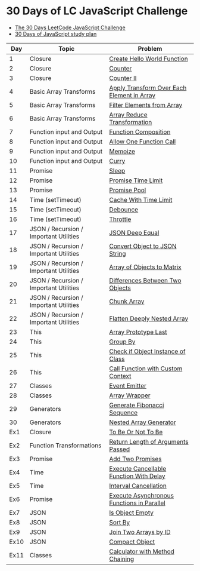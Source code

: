 # 30 Days of LC JavaScript Challenge

- [The 30 Days LeetCode JavaScript Challenge](https://leetcode.com/discuss/study-guide/3458761/)
- [30 Days of JavaScript study plan](https://leetcode.com/studyplan/30-days-of-javascript/)

| Day  | Topic                                  | Problem                                                                                                                     |
| ---- | -------------------------------------- | --------------------------------------------------------------------------------------------------------------------------- |
| 1    | Closure                                | [Create Hello World Function](./problems/Day1)                                                                              |
| 2    | Closure                                | [Counter](./problems/Day2)                                                                                                  |
| 3    | Closure                                | [Counter II](./problems/Day3)                                                                                               |
| 4    | Basic Array Transforms                 | [Apply Transform Over Each Element in Array](./problems/Day4)                                                               |
| 5    | Basic Array Transforms                 | [Filter Elements from Array](./problems/Day5)                                                                               |
| 6    | Basic Array Transforms                 | [Array Reduce Transformation](./problems/Day6)                                                                              |
| 7    | Function input and Output              | [Function Composition](./problems/Day7)                                                                                     |
| 8    | Function input and Output              | [Allow One Function Call](./problems/Day8)                                                                                  |
| 9    | Function input and Output              | [Memoize](./problems/Day9)                                                                                                  |
| 10   | Function input and Output              | [Curry](./problems/Day10)                                                                                                   |
| 11   | Promise                                | [Sleep](./problems/Day11)                                                                                                   |
| 12   | Promise                                | [Promise Time Limit](./problems/Day12)                                                                                      |
| 13   | Promise                                | [Promise Pool](./problems/Day13)                                                                                            |
| 14   | Time (setTimeout)                      | [Cache With Time Limit](./problems/Day14)                                                                                   |
| 15   | Time (setTimeout)                      | [Debounce](./problems/Day15)                                                                                                |
| 16   | Time (setTimeout)                      | [Throttle](./problems/Day16)                                                                                                |
| 17   | JSON / Recursion / Important Utilities | [JSON Deep Equal](./problems/Day17)                                                                                         |
| 18   | JSON / Recursion / Important Utilities | [Convert Object to JSON String](./problems/Day18)                                                                           |
| 19   | JSON / Recursion / Important Utilities | [Array of Objects to Matrix](./problems/Day19)                                                                              |
| 20   | JSON / Recursion / Important Utilities | [Differences Between Two Objects](./problems/Day20)                                                                         |
| 21   | JSON / Recursion / Important Utilities | [Chunk Array](./problems/Day21)                                                                                             |
| 22   | JSON / Recursion / Important Utilities | [Flatten Deeply Nested Array](./problems/Day22)                                                                             |
| 23   | This                                   | [Array Prototype Last](./problems/Day23)                                                                                    |
| 24   | This                                   | [Group By](./problems/Day24)                                                                                                |
| 25   | This                                   | [Check if Object Instance of Class](./problems/Day25)                                                                       |
| 26   | This                                   | [Call Function with Custom Context](./problems/Day26)                                                                       |
| 27   | Classes                                | [Event Emitter](./problems/Day27)                                                                                           |
| 28   | Classes                                | [Array Wrapper](./problems/Day28)                                                                                           |
| 29   | Generators                             | [Generate Fibonacci Sequence](./problems/Day29)                                                                             |
| 30   | Generators                             | [Nested Array Generator](./problems/Day30)                                                                                  |
| Ex1  | Closure                                | [To Be Or Not To Be](./problems/Extra/%5B2704%5D%20To%20Be%20Or%20Not%20To%20Be/)                                           |
| Ex2  | Function Transformations               | [Return Length of Arguments Passed](./problems/Extra/%5B2703%5D%20Return%20Length%20of%20Arguments%20Passed/)               |
| Ex3  | Promise                                | [Add Two Promises](./problems/Extra/%5B2723%5D%20Add%20Two%20Promises/)                                                     |
| Ex4  | Time                                   | [Execute Cancellable Function With Delay](./problems/Extra/%5B2715%5D%20Execute%20Cancellable%20Function%20With%20Delay/)   |
| Ex5  | Time                                   | [Interval Cancellation](./problems/Extra/%5B2725%5D%20Interval%20Cancellation/)                                             |
| Ex6  | Promise                                | [Execute Asynchronous Functions in Parallel](./problems/Extra/[2721]%20Execute%20Asynchronous%20Functions%20in%20Parallel/) |
| Ex7  | JSON                                   | [Is Object Empty](./problems/Extra/[2727]%20Is%20Object%20Empty/)                                                           |
| Ex8  | JSON                                   | [Sort By](./problems/Extra/[2724]%20Sort%20By/)                                                                             |
| Ex9  | JSON                                   | [Join Two Arrays by ID](./problems/Extra/[2722]%20Join%20Two%20Arrays%20by%20ID/)                                           |
| Ex10 | JSON                                   | [Compact Object](./problems/Extra/[2705]%20Compact%20Object/)                                                               |
| Ex11 | Classes                                | [Calculator with Method Chaining](./problems/Extra/[2726]%20Calculator%20with%20Method%20Chaining/)                         |
